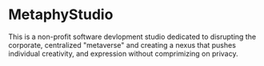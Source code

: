# MetaphyStudio

This is a non-profit software devlopment studio dedicated to disrupting the corporate, centralized "metaverse" and creating a nexus that pushes individual creativity, and expression without comprimizing on privacy.
